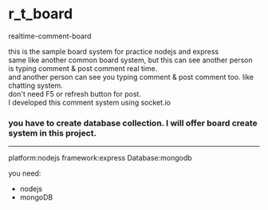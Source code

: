 # r_t_board
realtime-comment-board

this is the sample board system for practice nodejs and express  
same like another common board system, but this can see another person is typing comment & post comment real time.  
and another person can see you typing comment & post comment too. like chatting system.  
don't need F5 or refresh button for post.  
I developed this comment system using socket.io

### you have to create database collection. I will offer board create system in this project.

---
platform:nodejs
framework:express
Database:mongodb

you need:
- nodejs
- mongoDB

